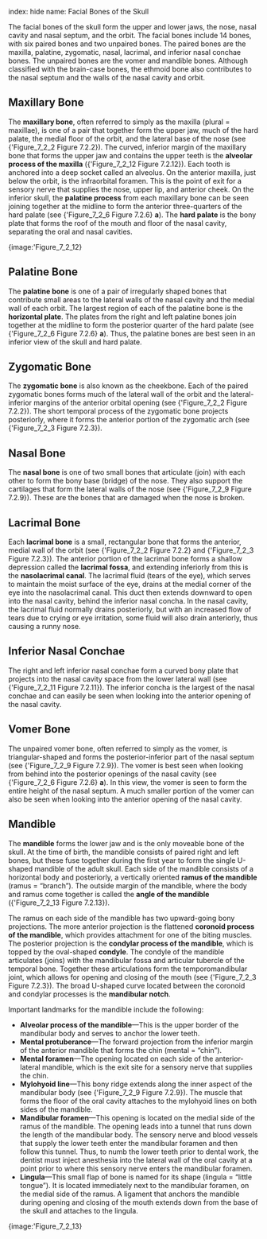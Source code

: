 index: hide
name: Facial Bones of the Skull

The facial bones of the skull form the upper and lower jaws, the nose, nasal cavity and nasal septum, and the orbit. The facial bones include 14 bones, with six paired bones and two unpaired bones. The paired bones are the maxilla, palatine, zygomatic, nasal, lacrimal, and inferior nasal conchae bones. The unpaired bones are the vomer and mandible bones. Although classified with the brain-case bones, the ethmoid bone also contributes to the nasal septum and the walls of the nasal cavity and orbit.

## Maxillary Bone

The  **maxillary bone**, often referred to simply as the maxilla (plural = maxillae), is one of a pair that together form the upper jaw, much of the hard palate, the medial floor of the orbit, and the lateral base of the nose (see {'Figure_7_2_2 Figure 7.2.2}). The curved, inferior margin of the maxillary bone that forms the upper jaw and contains the upper teeth is the  **alveolar process of the maxilla** ({'Figure_7_2_12 Figure 7.2.12}). Each tooth is anchored into a deep socket called an alveolus. On the anterior maxilla, just below the orbit, is the infraorbital foramen. This is the point of exit for a sensory nerve that supplies the nose, upper lip, and anterior cheek. On the inferior skull, the  **palatine process** from each maxillary bone can be seen joining together at the midline to form the anterior three-quarters of the hard palate (see {'Figure_7_2_6 Figure 7.2.6} **a**). The  **hard palate** is the bony plate that forms the roof of the mouth and floor of the nasal cavity, separating the oral and nasal cavities.


{image:'Figure_7_2_12}
        

## Palatine Bone

The  **palatine bone** is one of a pair of irregularly shaped bones that contribute small areas to the lateral walls of the nasal cavity and the medial wall of each orbit. The largest region of each of the palatine bone is the  **horizontal plate**. The plates from the right and left palatine bones join together at the midline to form the posterior quarter of the hard palate (see {'Figure_7_2_6 Figure 7.2.6} **a**). Thus, the palatine bones are best seen in an inferior view of the skull and hard palate.

## Zygomatic Bone

The  **zygomatic bone** is also known as the cheekbone. Each of the paired zygomatic bones forms much of the lateral wall of the orbit and the lateral-inferior margins of the anterior orbital opening (see {'Figure_7_2_2 Figure 7.2.2}). The short temporal process of the zygomatic bone projects posteriorly, where it forms the anterior portion of the zygomatic arch (see {'Figure_7_2_3 Figure 7.2.3}).

## Nasal Bone

The  **nasal bone** is one of two small bones that articulate (join) with each other to form the bony base (bridge) of the nose. They also support the cartilages that form the lateral walls of the nose (see {'Figure_7_2_9 Figure 7.2.9}). These are the bones that are damaged when the nose is broken.

## Lacrimal Bone

Each  **lacrimal bone** is a small, rectangular bone that forms the anterior, medial wall of the orbit (see {'Figure_7_2_2 Figure 7.2.2} and {'Figure_7_2_3 Figure 7.2.3}). The anterior portion of the lacrimal bone forms a shallow depression called the  **lacrimal fossa**, and extending inferiorly from this is the  **nasolacrimal canal**. The lacrimal fluid (tears of the eye), which serves to maintain the moist surface of the eye, drains at the medial corner of the eye into the nasolacrimal canal. This duct then extends downward to open into the nasal cavity, behind the inferior nasal concha. In the nasal cavity, the lacrimal fluid normally drains posteriorly, but with an increased flow of tears due to crying or eye irritation, some fluid will also drain anteriorly, thus causing a runny nose.

## Inferior Nasal Conchae

The right and left inferior nasal conchae form a curved bony plate that projects into the nasal cavity space from the lower lateral wall (see {'Figure_7_2_11 Figure 7.2.11}). The inferior concha is the largest of the nasal conchae and can easily be seen when looking into the anterior opening of the nasal cavity.

## Vomer Bone

The unpaired vomer bone, often referred to simply as the vomer, is triangular-shaped and forms the posterior-inferior part of the nasal septum (see {'Figure_7_2_9 Figure 7.2.9}). The vomer is best seen when looking from behind into the posterior openings of the nasal cavity (see {'Figure_7_2_6 Figure 7.2.6} **a**). In this view, the vomer is seen to form the entire height of the nasal septum. A much smaller portion of the vomer can also be seen when looking into the anterior opening of the nasal cavity.

## Mandible

The  **mandible** forms the lower jaw and is the only moveable bone of the skull. At the time of birth, the mandible consists of paired right and left bones, but these fuse together during the first year to form the single U-shaped mandible of the adult skull. Each side of the mandible consists of a horizontal body and posteriorly, a vertically oriented  **ramus of the mandible** (ramus = “branch”). The outside margin of the mandible, where the body and ramus come together is called the  **angle of the mandible** ({'Figure_7_2_13 Figure 7.2.13}).

The ramus on each side of the mandible has two upward-going bony projections. The more anterior projection is the flattened  **coronoid process of the mandible**, which provides attachment for one of the biting muscles. The posterior projection is the  **condylar process of the mandible**, which is topped by the oval-shaped  **condyle**. The condyle of the mandible articulates (joins) with the mandibular fossa and articular tubercle of the temporal bone. Together these articulations form the temporomandibular joint, which allows for opening and closing of the mouth (see {'Figure_7_2_3 Figure 7.2.3}). The broad U-shaped curve located between the coronoid and condylar processes is the  **mandibular notch**.

Important landmarks for the mandible include the following:

  *  **Alveolar process of the mandible**—This is the upper border of the mandibular body and serves to anchor the lower teeth.
  *  **Mental protuberance**—The forward projection from the inferior margin of the anterior mandible that forms the chin (mental = “chin”).
  *  **Mental foramen**—The opening located on each side of the anterior-lateral mandible, which is the exit site for a sensory nerve that supplies the chin.
  *  **Mylohyoid line**—This bony ridge extends along the inner aspect of the mandibular body (see {'Figure_7_2_9 Figure 7.2.9}). The muscle that forms the floor of the oral cavity attaches to the mylohyoid lines on both sides of the mandible.
  *  **Mandibular foramen**—This opening is located on the medial side of the ramus of the mandible. The opening leads into a tunnel that runs down the length of the mandibular body. The sensory nerve and blood vessels that supply the lower teeth enter the mandibular foramen and then follow this tunnel. Thus, to numb the lower teeth prior to dental work, the dentist must inject anesthesia into the lateral wall of the oral cavity at a point prior to where this sensory nerve enters the mandibular foramen.
  *  **Lingula**—This small flap of bone is named for its shape (lingula = “little tongue”). It is located immediately next to the mandibular foramen, on the medial side of the ramus. A ligament that anchors the mandible during opening and closing of the mouth extends down from the base of the skull and attaches to the lingula.


{image:'Figure_7_2_13}
        
